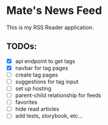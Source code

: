 # Mate's News Feed

This is my RSS Reader application.

## TODOs:

- [x] api endpoint to get tags
- [x] navbar for tag pages
- [ ] create tag pages
- [ ] suggestions for tag input
- [ ] set up hosting
- [ ] parent-child relationship for feeds
- [ ] favorites
- [ ] hide read articles
- [ ] add tests, storybook, etc...

